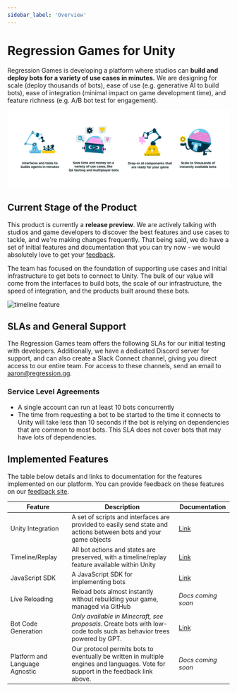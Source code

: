 ```yaml
---
sidebar_label: 'Overview'
---
```


# Regression Games for Unity

Regression Games is developing a platform where studios can **build and deploy bots for a variety of use cases in minutes.** We are designing for scale (deploy thousands of bots), ease of use (e.g. generative AI to build bots), ease of integration (minimal impact on game development time), and feature richness (e.g. A/B bot test for engagement).

![vision](vision.png)

## Current Stage of the Product

This product is currently a **release preview**. We are actively talking with studios and game developers to discover the best features and use cases to tackle, and we're making changes frequently. That being said, we do have
a set of initial features and documentation that you can try now - we would absolutely love to get your [feedback](https://regression-games.sleekplan.app/feedback).

The team has focused on the foundation of supporting use cases and initial infrastructure to get bots to connect to Unity. The bulk
of our value will come from the interfaces to build bots, the scale of our infrastructure, the speed of integration, and the products
built around these bots.

![timeline feature](timeline.png)

## SLAs and General Support

The Regression Games team offers the following SLAs for our initial testing with developers. Additionally, we have a dedicated Discord
server for support, and can also create a Slack Connect channel, giving you direct access to our entire team. For access to
these channels, send an email to [aaron@regression.gg](mailto:aaron@regression.gg).

### Service Level Agreements

* A single account can run at least 10 bots concurrently
* The time from requesting a bot to be started to the time it connects to Unity will take less than 10 seconds if the bot is relying on dependencies that are common to most bots. This SLA does not cover bots that may have lots of dependencies.

## Implemented Features

The table below details and links to documentation for the features implemented on our platform. You can provide feedback on these
features on our [feedback site](https://regression-games.sleekplan.app/feedback).

| **Feature**                    | **Description**                                                                                                                   | **Documentation** |
|--------------------------------|-----------------------------------------------------------------------------------------------------------------------------------|-------------------|
| Unity Integration              | A set of scripts and interfaces are provided to easily send state and actions between bots and your game objects                  | [Link](./RGBotSpawnManager)       |
| Timeline/Replay                | All bot actions and states are preserved, with a timeline/replay feature available within Unity                                   | [Link](./in-editor-replay)       |
| JavaScript SDK                 | A JavaScript SDK for implementing bots                                                                                            | [Link](./creating-bots/configuration)       |
| Live Reloading                 | Reload bots almost instantly without rebuilding your game, managed via GitHub                                                     | _Docs coming soon_       |
| Bot Code Generation            | _Only available in Minecraft, see proposals_. Create bots with low-code tools such as behavior trees powered by GPT.              | [Link](../../../players/creating-bots/agent-builder)       |
| Platform and Language Agnostic | Our protocol permits bots to eventually be written in multiple engines and languages. Vote for support in the feedback link above. | _Docs coming soon_       |
